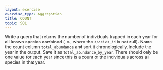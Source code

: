 ```yaml
---
layout: exercise
exercise_type: Aggregation
title: COUNT
topic: SQL
---
```


Write a query that returns the number of individuals trapped in each year for
all known species combined (i.e., where the `species_id` is not null). Name the
count column `total_abundance` and sort it chronologically. Include the year in
the output. Save it as `total_abundance_by_year`. There should only be one value
for each year since this is a count of the individuals across all species in
that year.
